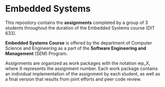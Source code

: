 # Embedded Systems

This repository contains the **assignments** completed by a group of 3 students throughout the duration of the Embedded Systems course (DIT 633).

**Embedded Systems Course** is offered by the department of Computer Science and Engineering as a part of the **Software Engineering and Management** (SEM) Program.

Assignments are organized as work packages with the notation wp_X, where X represents the assignment number. Each work package contains an individual implementation of the assignment by each student, as well as a final version that results from joint efforts and peer code review.

